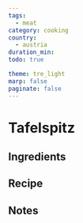 ```yaml
---
tags:
  - meat
category: cooking
country:
  - austria
duration_min:
todo: true

theme: tre_light
marp: false
paginate: false
---
```


# Tafelspitz

## Ingredients

## Recipe

## Notes


